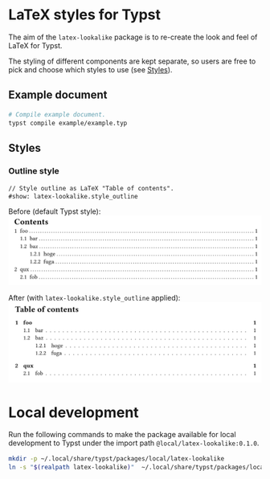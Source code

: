# LaTeX styles for Typst

The aim of the `latex-lookalike` package is to re-create the look and feel of LaTeX for Typst.

The styling of different components are kept separate, so users are free to pick and choose which styles to use (see [Styles](#Styles)).

## Example document

```bash
# Compile example document.
typst compile example/example.typ
```

## Styles

### Outline style

```typst
// Style outline as LaTeX "Table of contents".
#show: latex-lookalike.style_outline
```

Before (default Typst style):
![before](inc/outline_before.png)

After (with `latex-lookalike.style_outline` applied):
![after](inc/outline_after.png)

# Local development

Run the following commands to make the package available for local development to Typst under the import path `@local/latex-lookalike:0.1.0`.
```bash
mkdir -p ~/.local/share/typst/packages/local/latex-lookalike
ln -s "$(realpath latex-lookalike)"  ~/.local/share/typst/packages/local/latex-lookalike/0.1.0
```
